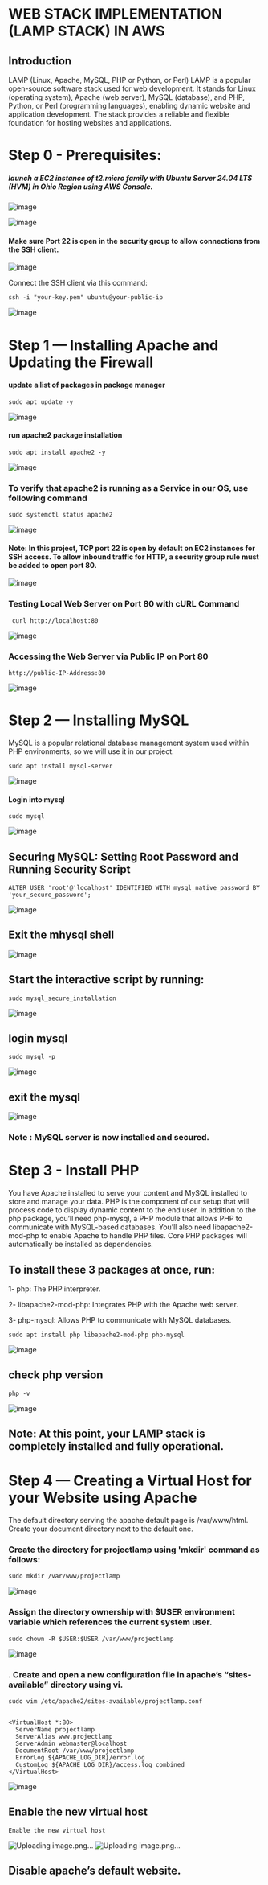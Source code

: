 # WEB STACK IMPLEMENTATION (LAMP STACK) IN AWS
## Introduction
LAMP (Linux, Apache, MySQL, PHP or Python, or Perl)
LAMP is a popular open-source software stack used for web development. It stands for Linux (operating system), Apache (web server), MySQL (database), and PHP, Python, or Perl (programming languages), enabling dynamic website and application development. The stack provides a reliable and flexible foundation for hosting websites and applications.
# Step 0 - Prerequisites:
##### launch a EC2 instance of t2.micro family with Ubuntu Server 24.04 LTS (HVM) in Ohio Region using AWS Console.

![image](https://github.com/user-attachments/assets/4070c5dc-b46f-4ab2-83f2-1a199e4dbbbf)

![image](https://github.com/user-attachments/assets/c528f54d-e145-4af1-90a4-3cf948a17af1)
#### Make sure **Port 22** is open in the security group to allow connections from the SSH client.
![image](https://github.com/user-attachments/assets/5259dd67-bbf6-4af4-93c8-dc87a0694420)

Connect the SSH client via this command:
```
ssh -i "your-key.pem" ubuntu@your-public-ip
```
![image](https://github.com/user-attachments/assets/90b97974-731f-4184-a308-0aaad2139ef9)

# Step 1 — Installing Apache and Updating the Firewall
#### update a list of packages in package manager
```
sudo apt update -y
```
![image](https://github.com/user-attachments/assets/74e8ad8e-c5fd-4665-9128-e8a1b732f882)

#### run apache2 package installation
```
sudo apt install apache2 -y
```
![image](https://github.com/user-attachments/assets/f7c085a7-4fe1-4a00-b77c-0105a358ccc6)

### To verify that apache2 is running as a Service in our OS, use following command
```
sudo systemctl status apache2
```
![image](https://github.com/user-attachments/assets/ca6f3902-fb91-404b-9cc5-541e6356b918)

#### Note: In this project, TCP port 22 is open by default on EC2 instances for SSH access. To allow inbound traffic for HTTP, a security group rule must be added to open port 80.
![image](https://github.com/user-attachments/assets/a5b91076-1dcd-48e1-9cf8-02ed6eeb3200)

### Testing Local Web Server on Port 80 with cURL Command
```
 curl http://localhost:80
 ```
![image](https://github.com/user-attachments/assets/3054de5d-895e-4470-9471-91478a6bba05)

### Accessing the Web Server via Public IP on Port 80
```
http://public-IP-Address:80 
```
![image](https://github.com/user-attachments/assets/934042fc-dc0a-46eb-a2ca-95accf4c37b7)


# Step 2 — Installing MySQL
MySQL is a popular relational database management system used within PHP environments, so we will use it in our project.

```
sudo apt install mysql-server
```
![image](https://github.com/user-attachments/assets/23fa4baf-150d-4668-b712-72cd6050f206)

#### Login into  mysql
```
sudo mysql
```
![image](https://github.com/user-attachments/assets/1511b628-8f08-4d03-a143-26e8a3430bba)



## Securing MySQL: Setting Root Password and Running Security Script

```
ALTER USER 'root'@'localhost' IDENTIFIED WITH mysql_native_password BY 'your_secure_password';
```
![image](https://github.com/user-attachments/assets/6b68c02e-c391-4fd7-be55-839f03fb2678)

## Exit the mhysql shell

![image](https://github.com/user-attachments/assets/9634fa77-6f2c-45cd-b26c-d079b0ad14cf)

## Start the interactive script by running:
```
sudo mysql_secure_installation
```
![image](https://github.com/user-attachments/assets/18b51076-ee8c-43b3-a994-ec69711f18d9)
## login mysql
```
sudo mysql -p
```
![image](https://github.com/user-attachments/assets/cb0f3303-6aef-4e13-aa60-1b1d55ec97e2)

## exit the mysql
![image](https://github.com/user-attachments/assets/107ed4b2-892a-4baa-b3c3-8f8ced33a7e6)

### Note : MySQL server is now installed and secured.

# Step 3 - Install PHP
You have Apache installed to serve your content and MySQL installed to store and manage your data. PHP is the component of our setup that will process code to display dynamic content to the end user. In addition to the php package, you’ll need php-mysql, a PHP module that allows PHP to communicate with MySQL-based databases. You’ll also need libapache2-mod-php to enable Apache to handle PHP files. Core PHP packages will automatically be installed as dependencies.

 ## To install these 3 packages at once, run:
1- php: The PHP interpreter.

2- libapache2-mod-php: Integrates PHP with the Apache web server.

3- php-mysql: Allows PHP to communicate with MySQL databases.

```
sudo apt install php libapache2-mod-php php-mysql
```
![image](https://github.com/user-attachments/assets/d794081a-a260-4d85-a0ed-1e883b649cc1)


## check php version
```
php -v
```
![image](https://github.com/user-attachments/assets/f025bb3f-d1d2-48f0-96f6-e7136e36ca0d)

## Note: At this point, your LAMP stack is completely installed and fully operational.

# Step 4 — Creating a Virtual Host for your Website using Apache
The default directory serving the apache default page is /var/www/html. Create your document directory next to the default one.

### Create the directory for projectlamp using 'mkdir' command as follows:
```
sudo mkdir /var/www/projectlamp
```
![image](https://github.com/user-attachments/assets/fbf6a326-cd30-46d2-b14f-06dd6b1796c7)

### Assign the directory ownership with $USER environment variable which references the current system user.

```
sudo chown -R $USER:$USER /var/www/projectlamp
```
![image](https://github.com/user-attachments/assets/0959a933-554e-4aea-b836-3d84d334be0b)

### . Create and open a new configuration file in apache’s “sites-available” directory using vi.
```
sudo vim /etc/apache2/sites-available/projectlamp.conf
```
```

<VirtualHost *:80>
  ServerName projectlamp
  ServerAlias www.projectlamp
  ServerAdmin webmaster@localhost
  DocumentRoot /var/www/projectlamp
  ErrorLog ${APACHE_LOG_DIR}/error.log
  CustomLog ${APACHE_LOG_DIR}/access.log combined
</VirtualHost>
```
![image](https://github.com/user-attachments/assets/d8de9ac6-90bf-4749-a9fc-6d760b58c1eb)

## Enable the new virtual host
```
Enable the new virtual host
```
![Uploading image.png…]()
![Uploading image.png…]()

## Disable apache’s default website.














